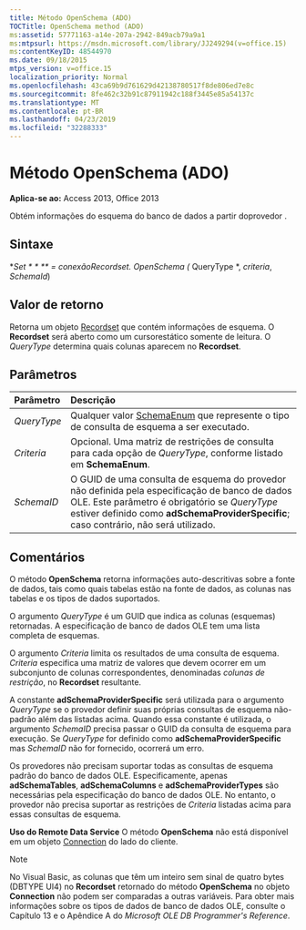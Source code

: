 ```yaml
---
title: Método OpenSchema (ADO)
TOCTitle: OpenSchema method (ADO)
ms:assetid: 57771163-a14e-207a-2942-849acb79a9a1
ms:mtpsurl: https://msdn.microsoft.com/library/JJ249294(v=office.15)
ms:contentKeyID: 48544970
ms.date: 09/18/2015
mtps_version: v=office.15
localization_priority: Normal
ms.openlocfilehash: 43ca69b9d761629d42138780517f8de806ed7e8c
ms.sourcegitcommit: 8fe462c32b91c87911942c188f3445e85a54137c
ms.translationtype: MT
ms.contentlocale: pt-BR
ms.lasthandoff: 04/23/2019
ms.locfileid: "32288333"
---
```

# <a name="openschema-method-ado"></a>Método OpenSchema (ADO)

**Aplica-se ao:** Access 2013, Office 2013

Obtém informações do esquema do banco de dados a partir doprovedor .

## <a name="syntax"></a>Sintaxe

**Set * * ** = *conexão*Recordset. OpenSchema (* QueryType *, *criteria*, *SchemaId*)

## <a name="return-values"></a>Valor de retorno

Retorna um objeto [Recordset](recordset-object-ado.md) que contém informações de esquema. O **Recordset** será aberto como um cursorestático somente de leitura. O *QueryType* determina quais colunas aparecem no **Recordset**.

## <a name="parameters"></a>Parâmetros

|Parâmetro|Descrição|
|:--------|:----------|
|*QueryType* |Qualquer valor [SchemaEnum](schemaenum.md) que represente o tipo de consulta de esquema a ser executado.|
|*Criteria* |Opcional. Uma matriz de restrições de consulta para cada opção de *QueryType*, conforme listado em **SchemaEnum**.|
|*SchemaID* |O GUID de uma consulta de esquema do provedor não definida pela especificação de banco de dados OLE. Este parâmetro é obrigatório se *QueryType* estiver definido como **adSchemaProviderSpecific**; caso contrário, não será utilizado.|

## <a name="remarks"></a>Comentários

O método **OpenSchema** retorna informações auto-descritivas sobre a fonte de dados, tais como quais tabelas estão na fonte de dados, as colunas nas tabelas e os tipos de dados suportados.

O argumento *QueryType* é um GUID que indica as colunas (esquemas) retornadas. A especificação de banco de dados OLE tem uma lista completa de esquemas.

O argumento *Criteria* limita os resultados de uma consulta de esquema. *Criteria* especifica uma matriz de valores que devem ocorrer em um subconjunto de colunas correspondentes, denominadas *colunas de restrição*, no **Recordset** resultante.

A constante **adSchemaProviderSpecific** será utilizada para o argumento *QueryType* se o provedor definir suas próprias consultas de esquema não-padrão além das listadas acima. Quando essa constante é utilizada, o argumento *SchemaID* precisa passar o GUID da consulta de esquema para execução. Se *QueryType* for definido como **adSchemaProviderSpecific** mas *SchemaID* não for fornecido, ocorrerá um erro.

Os provedores não precisam suportar todas as consultas de esquema padrão do banco de dados OLE. Especificamente, apenas **adSchemaTables**, **adSchemaColumns** e **adSchemaProviderTypes** são necessárias pela especificação do banco de dados OLE. No entanto, o provedor não precisa suportar as restrições de *Criteria* listadas acima para essas consultas de esquema.

**Uso do Remote Data Service** O método **OpenSchema** não está disponível em um objeto [Connection](connection-object-ado.md) do lado do cliente.

> [!NOTE]
> No Visual Basic, as colunas que têm um inteiro sem sinal de quatro bytes (DBTYPE UI4) no **Recordset** retornado do método **OpenSchema** no objeto **Connection** não podem ser comparadas a outras variáveis. Para obter mais informações sobre os tipos de dados de banco de dados OLE, consulte o Capítulo 13 e o Apêndice A do *Microsoft OLE DB Programmer's Reference*.


